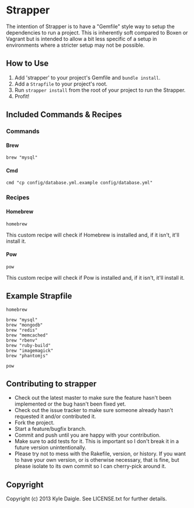 # Strapper

The intention of Strapper is to have a "Gemfile" style way to setup the dependencies to run a project. This is inherently soft compared to Boxen or Vagrant but is intended to allow a bit less specific of a setup in environments where a stricter setup may not be possible.

## How to Use

1. Add 'strapper' to your project's Gemfile and `bundle install`.
2. Add a `Strapfile` to your project's root.
3. Run `strapper install` from the root of your project to run the Strapper.
4. Profit!

## Included Commands & Recipes

### Commands

#### Brew

`brew "mysql"`

#### Cmd

`cmd "cp config/database.yml.example config/database.yml"`

### Recipes

#### Homebrew

`homebrew`

This custom recipe will check if Homebrew is installed and, if it isn't, it'll install it.

#### Pow

`pow`

This custom recipe will check if Pow is installed and, if it isn't, it'll install it.

## Example Strapfile

```
homebrew

brew "mysql"
brew "mongodb"
brew "redis"
brew "memcached"
brew "rbenv"
brew "ruby-build"
brew "imagemagick"
brew "phantomjs"

pow
```

## Contributing to strapper

* Check out the latest master to make sure the feature hasn't been implemented or the bug hasn't been fixed yet.
* Check out the issue tracker to make sure someone already hasn't requested it and/or contributed it.
* Fork the project.
* Start a feature/bugfix branch.
* Commit and push until you are happy with your contribution.
* Make sure to add tests for it. This is important so I don't break it in a future version unintentionally.
* Please try not to mess with the Rakefile, version, or history. If you want to have your own version, or is otherwise necessary, that is fine, but please isolate to its own commit so I can cherry-pick around it.

## Copyright

Copyright (c) 2013 Kyle Daigle. See LICENSE.txt for
further details.


